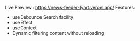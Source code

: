 Live Preview : https://news-feeder-lyart.vercel.app/
Features:

- useDebounce Search facility
- useEffect
- useContext
- Dynamic filtering content without reloading
